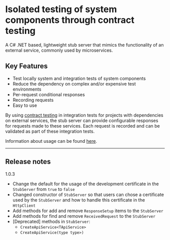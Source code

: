 ﻿# Isolated testing of system components through contract testing

A C# .NET based, lightweight stub server that mimics the functionality of an external service, commonly used by microservices. 

## Key Features

- Test locally system and integration tests of system components
- Reduce the dependency on complex and/or expensive test environments
- Per-request conditional responses
- Recording requests
- Easy to use

By using [contract testing](https://microsoft.github.io/code-with-engineering-playbook/automated-testing/cdc-testing/) in integration tests for projects with dependencies on external services, the stub server can provide configurable responses for requests made to these services. Each request is recorded and can be validated as part of these integration tests.

Information about usage can be found [here](https://github.com/cympatic/stub).

---

## Release notes

1.0.3
- Change the default for the usage of the development certificate in the `StubServer` from `true` to `false`
- Changed constructor of `StubServer` so that users can chose a certificate used by the `StubServer` and how to handle this certificate in the `HttpClient`
- Add methods for add and remove `ResponseSetup` items to the `StubServer`
- Add methods for find and remove `ReceivedRequest` to the `StubServer`
- [Deprecated] methods in `StubServer`:
  - `CreateApiService<TApiService>`
  - `CreateApiService(type type>)`

